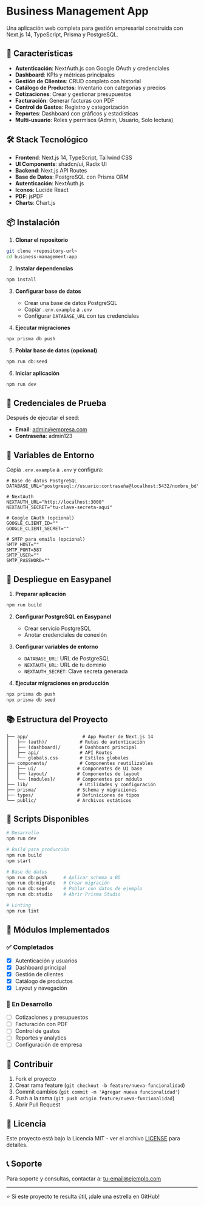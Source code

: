 # Business Management App

Una aplicación web completa para gestión empresarial construida con Next.js 14, TypeScript, Prisma y PostgreSQL.

## 🚀 Características

- **Autenticación**: NextAuth.js con Google OAuth y credenciales
- **Dashboard**: KPIs y métricas principales 
- **Gestión de Clientes**: CRUD completo con historial
- **Catálogo de Productos**: Inventario con categorías y precios
- **Cotizaciones**: Crear y gestionar presupuestos
- **Facturación**: Generar facturas con PDF
- **Control de Gastos**: Registro y categorización
- **Reportes**: Dashboard con gráficos y estadísticas
- **Multi-usuario**: Roles y permisos (Admin, Usuario, Solo lectura)

## 🛠️ Stack Tecnológico

- **Frontend**: Next.js 14, TypeScript, Tailwind CSS
- **UI Components**: shadcn/ui, Radix UI
- **Backend**: Next.js API Routes
- **Base de Datos**: PostgreSQL con Prisma ORM
- **Autenticación**: NextAuth.js
- **Iconos**: Lucide React
- **PDF**: jsPDF
- **Charts**: Chart.js

## 📦 Instalación

1. **Clonar el repositorio**
```bash
git clone <repository-url>
cd business-management-app
```

2. **Instalar dependencias**
```bash
npm install
```

3. **Configurar base de datos**
   - Crear una base de datos PostgreSQL
   - Copiar `.env.example` a `.env`
   - Configurar `DATABASE_URL` con tus credenciales

4. **Ejecutar migraciones**
```bash
npx prisma db push
```

5. **Poblar base de datos (opcional)**
```bash
npm run db:seed
```

6. **Iniciar aplicación**
```bash
npm run dev
```

## 🔐 Credenciales de Prueba

Después de ejecutar el seed:
- **Email**: admin@empresa.com
- **Contraseña**: admin123

## 📝 Variables de Entorno

Copia `.env.example` a `.env` y configura:

```env
# Base de datos PostgreSQL
DATABASE_URL="postgresql://usuario:contraseña@localhost:5432/nombre_bd"

# NextAuth
NEXTAUTH_URL="http://localhost:3000"
NEXTAUTH_SECRET="tu-clave-secreta-aqui"

# Google OAuth (opcional)
GOOGLE_CLIENT_ID=""
GOOGLE_CLIENT_SECRET=""

# SMTP para emails (opcional)
SMTP_HOST=""
SMTP_PORT=587
SMTP_USER=""
SMTP_PASSWORD=""
```

## 🚢 Despliegue en Easypanel

1. **Preparar aplicación**
```bash
npm run build
```

2. **Configurar PostgreSQL en Easypanel**
   - Crear servicio PostgreSQL
   - Anotar credenciales de conexión

3. **Configurar variables de entorno**
   - `DATABASE_URL`: URL de PostgreSQL
   - `NEXTAUTH_URL`: URL de tu dominio
   - `NEXTAUTH_SECRET`: Clave secreta generada

4. **Ejecutar migraciones en producción**
```bash
npx prisma db push
npx prisma db seed
```

## 📚 Estructura del Proyecto

```
├── app/                    # App Router de Next.js 14
│   ├── (auth)/            # Rutas de autenticación
│   ├── (dashboard)/       # Dashboard principal
│   ├── api/               # API Routes
│   └── globals.css        # Estilos globales
├── components/            # Componentes reutilizables
│   ├── ui/               # Componentes de UI base
│   ├── layout/           # Componentes de layout
│   └── [modules]/        # Componentes por módulo
├── lib/                   # Utilidades y configuración
├── prisma/               # Schema y migraciones
├── types/                # Definiciones de tipos
└── public/               # Archivos estáticos
```

## 🔧 Scripts Disponibles

```bash
# Desarrollo
npm run dev

# Build para producción
npm run build
npm start

# Base de datos
npm run db:push      # Aplicar schema a BD
npm run db:migrate   # Crear migración
npm run db:seed      # Poblar con datos de ejemplo
npm run db:studio    # Abrir Prisma Studio

# Linting
npm run lint
```

## 🌟 Módulos Implementados

### ✅ Completados
- [x] Autenticación y usuarios
- [x] Dashboard principal
- [x] Gestión de clientes
- [x] Catálogo de productos
- [x] Layout y navegación

### 🔄 En Desarrollo
- [ ] Cotizaciones y presupuestos
- [ ] Facturación con PDF
- [ ] Control de gastos
- [ ] Reportes y analytics
- [ ] Configuración de empresa

## 🤝 Contribuir

1. Fork el proyecto
2. Crear rama feature (`git checkout -b feature/nueva-funcionalidad`)
3. Commit cambios (`git commit -m 'Agregar nueva funcionalidad'`)
4. Push a la rama (`git push origin feature/nueva-funcionalidad`)
5. Abrir Pull Request

## 📄 Licencia

Este proyecto está bajo la Licencia MIT - ver el archivo [LICENSE](LICENSE) para detalles.

## 📞 Soporte

Para soporte y consultas, contactar a: [tu-email@ejemplo.com](mailto:tu-email@ejemplo.com)

---

⭐ Si este proyecto te resulta útil, ¡dale una estrella en GitHub!